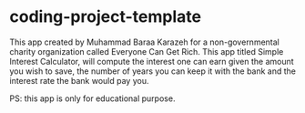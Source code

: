 # coding-project-template

This app created by Muhammad Baraa Karazeh for a non-governmental charity organization called Everyone Can Get Rich. This app titled Simple Interest Calculator, will compute the interest one can earn given the amount you wish to save, the number of years you can keep it with the bank and the interest rate the bank would pay you.

PS: this app is only for educational purpose.
